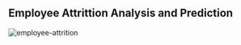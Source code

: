 ## Employee Attrittion Analysis and Prediction

![employee-attrition](https://github.com/mbithesss/Prediction-of-Employee-Attrition/assets/60656360/9e65616b-0e9f-4948-8db3-bb7d550456a3)
